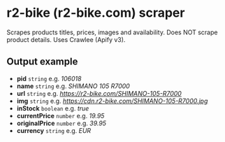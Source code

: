 # r2-bike (r2-bike.com) scraper

Scrapes products titles, prices, images and availability. Does NOT scrape product details. Uses Crawlee (Apify v3).

## Output example

* **pid** `string` e.g. *106018*
* **name** `string` e.g. *SHIMANO 105 R7000*
* **url** `string` e.g. *https://r2-bike.com/SHIMANO-105-R7000*
* **img** `string` e.g. *https://cdn.r2-bike.com/SHIMANO-105-R7000.jpg*
* **inStock** `boolean` e.g. *true*
* **currentPrice** `number` e.g. *19.95*
* **originalPrice** `number` e.g. *39.95*
* **currency** `string` e.g. *EUR*